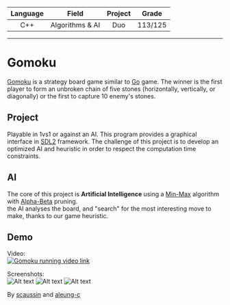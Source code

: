 | Language | Field           | Project | Grade |
| :------: |:---------------:| :------:|:-----:|
| C++      | Algorithms & AI | Duo     |113/125|
---
# Gomoku
[Gomoku](https://en.wikipedia.org/wiki/Gomoku) is a strategy board game similar to [Go](https://en.wikipedia.org/wiki/Go_(game)) game.
The winner is the first player to form an unbroken chain of five stones (horizontally, vertically, or diagonally) or the first to capture 10 enemy's stones.

## Project
Playable in 1vs1 or against an AI. This program provides a graphical interface in [SDL2](https://www.libsdl.org/) framework. The challenge of this project is to develop an optimized AI and heuristic in order to respect the computation time constraints.

## AI
The core of this project is __Artificial Intelligence__ using a [Min-Max](https://en.wikipedia.org/wiki/Minimax) algorithm with [Alpha-Beta](https://en.wikipedia.org/wiki/Alpha%E2%80%93beta_pruning) pruning.  
the AI analyses the board, and "search" for the most interesting move to make, thanks to our game heuristic.

## Demo
Video:  
[![Gomoku running video link](https://img.youtube.com/vi/A97sY5tTSNk/0.jpg)](https://www.youtube.com/watch?v=A97sY5tTSNk)

Screenshots:  
![Alt text](./screens/gomoku_1.png "Gomoku screenshot 1")
![Alt text](./screens/gomoku_2.png "Gomoku screenshot 2")
![Alt text](./screens/gomoku_3.png "Gomoku screenshot 3")

By [scaussin](https://github.com/scaussin) and [aleung-c](https://github.com/aleung-c)
